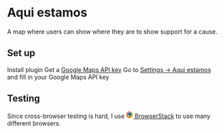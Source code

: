 # Aqui estamos

A map where users can show where they are to show support for a cause.

## Set up

Install plugin
Get a [Google Maps API key](https://developers.google.com/maps/web/)
Go to [Settings -> Aqui estamos](/wp-admin/options-general.php?page=aquiestamos)
and fill in your Google Maps API key

## Testing

Since cross-browser testing is hard, I use [![](browserstack.png) BrowserStack](https://www.browserstack.com/) to use many different browsers.
